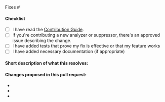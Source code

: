 <!--
(Thanks for sending a pull request! Please make sure you click the link above to view the contribution guidelines, then fill out the blanks below.)
-->
<!-- Add the issue number that is fixed by this PR (In the form Fixes #123) -->

Fixes #<!--Enter Issue number you have referenced(please refer only one issue at once)-->

#### Checklist
<!-- Please follow this template for your PR to be considered-->
- [ ] I have read the [Contribution Guide](/CONTRIBUTING.md).
- [ ] If you're contributing a new analyzer or suppressor, there's an approved issue describing the change.
- [ ] I have added tests that prove my fix is effective or that my feature works
- [ ] I have added necessary documentation (if appropriate)

#### Short description of what this resolves:

#### Changes proposed in this pull request:
<!--Fill These Bullet Points-->
-
-
-
